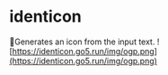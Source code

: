 # identicon
📒Generates an icon from the input text.
![https://identicon.go5.run/img/ogp.png](https://identicon.go5.run/img/ogp.png)
